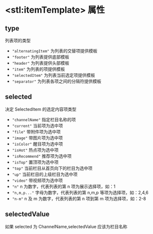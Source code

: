# &lt;stl:itemTemplate&gt; 属性

## type

列表项的类型

- `"alternatingItem"` 为列表的交替项提供模板
- `"footer"` 为列表提供底部模板
- `"header"` 为列表提供头部模板
- `"item"` 为列表的项提供模板
- `"selectedItem"` 为列表当前选定项提供模板
- `"separator"` 为列表各项之间的分隔符提供模板

## selected

决定 SelectedItem 的选定内容项类型

- `"channelName"` 指定栏目名称的项
- `"current"` 当前项为选中项
- `"file"` 带附件项为选中项
- `"image"` 带图片项为选中项
- `"isColor"` 醒目项为选中项
- `"isHot"` 热点项为选中项
- `"isRecommend"` 推荐项为选中项
- `"isTop"` 置顶项为选中项
- `"top"` 当前栏目从首页向下的栏目为选中项
- `"up"` 当前栏目的上级栏目为选中项
- `"video"` 带视频项为选中项
- `"n"` n 为数字，代表列表的第 n 项为展示选择项，如：1
- `"n,m,p..."` 字母为数字，代表列表的第 n,m,p 等项为选择项，如：2,4,6
- `"n-m"` n 及 m 为数字，代表列表的第 n 项到第 m 项为选择项，如：2-8

## selectedValue

如果 selected 为 ChannelName,selectedValue 应该为栏目名称
